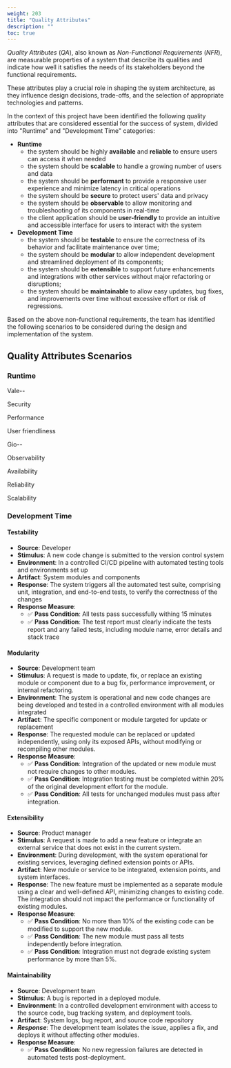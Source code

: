 ```yaml
---
weight: 203
title: "Quality Attributes"
description: ""
toc: true
---
```


_Quality Attributes_ (_QA_), also known as _Non-Functional Requirements_ (_NFR_), are measurable properties of a system that describe its qualities and indicate how well it satisfies the needs of its stakeholders beyond the functional requirements.

These attributes play a crucial role in shaping the system architecture, as they influence design decisions, trade-offs, and the selection of appropriate technologies and patterns.

In the context of this project have been identified the following quality attributes that are considered essential for the success of system, divided into "Runtime" and "Development Time" categories:

- **Runtime**
  - the system should be highly **available** and **reliable** to ensure users can access it when needed
  - the system should be **scalable** to handle a growing number of users and data
  - the system should be **performant** to provide a responsive user experience and minimize latency in critical operations
  - the system should be **secure** to protect users' data and privacy
  - the system should be **observable** to allow monitoring and troubleshooting of its components in real-time
  - the client application should be **user-friendly** to provide an intuitive and accessible interface for users to interact with the system
- **Development Time**
  - the system should be **testable** to ensure the correctness of its behavior and facilitate maintenance over time;
  - the system should be **modular** to allow independent development and streamlined deployment of its components;
  - the system should be **extensible** to support future enhancements and integrations with other services without major refactoring or disruptions;
  - the system should be **maintainable** to allow easy updates, bug fixes, and improvements over time without excessive effort or risk of regressions.

Based on the above non-functional requirements, the team has identified the following scenarios to be considered during the design and implementation of the system.

## Quality Attributes Scenarios

### Runtime

Vale--

Security

Performance

User friendliness


Gio--

Observability

Availability

Reliability

Scalability

### Development Time

#### Testability

- **Source**: Developer
- **Stimulus**: A new code change is submitted to the version control system
- **Environment**: In a controlled CI/CD pipeline with automated testing tools and environments set up
- **Artifact**: System modules and components
- **Response**: The system triggers all the automated test suite, comprising unit, integration, and end-to-end tests, to verify the correctness of the changes
- **Response Measure**:
  - ✅ **Pass Condition**: All tests pass successfully withing 15 minutes
  - ✅ **Pass Condition**: The test report must clearly indicate the tests report and any failed tests, including module name, error details and stack trace

#### Modularity

- **Source**: Development team
- **Stimulus**: A request is made to update, fix, or replace an existing module or component due to a bug fix, performance improvement, or internal refactoring.
- **Environment**: The system is operational and new code changes are being developed and tested in a controlled environment with all modules integrated
- **Artifact**: The specific component or module targeted for update or replacement
- **Response**: The requested module can be replaced or updated independently, using only its exposed APIs, without modifying or recompiling other modules.
- **Response Measure**:
  - ✅ **Pass Condition**: Integration of the updated or new module must not require changes to other modules.
  - ✅ **Pass Condition**: Integration testing must be completed within 20% of the original development effort for the module.
  - ✅ **Pass Condition**: All tests for unchanged modules must pass after integration.

#### Extensibility

- **Source**: Product manager
- **Stimulus**: A request is made to add a new feature or integrate an external service that does not exist in the current system.
- **Environment**: During development, with the system operational for existing services, leveraging defined extension points or APIs.
- **Artifact**: New module or service to be integrated, extension points, and system interfaces.
- **Response**: The new feature must be implemented as a separate module using a clear and well-defined API, minimizing changes to existing code. The integration should not impact the performance or functionality of existing modules.
- **Response Measure**:
  - ✅ **Pass Condition**: No more than 10% of the existing code can be modified to support the new module.
  - ✅ **Pass Condition**: The new module must pass all tests independently before integration.
  - ✅ **Pass Condition**: Integration must not degrade existing system performance by more than 5%.

#### Maintainability

- **Source**: Development team
- **Stimulus**: A bug is reported in a deployed module.
- **Environment**: In a controlled development environment with access to the source code, bug tracking system, and deployment tools.
- **Artifact**: System logs, bug report, and source code repository
- ***Response***: The development team isolates the issue, applies a fix, and deploys it without affecting other modules.
- **Response Measure**:
  - ✅ **Pass Condition**: No new regression failures are detected in automated tests post-deployment.
